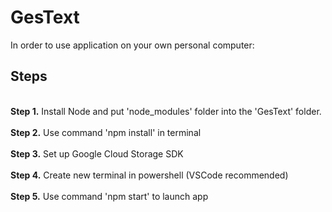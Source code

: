 # GesText
<p> In order to use application on your own personal computer:

## Steps
<br />
<b>Step 1.</b> Install Node and put 'node_modules' folder into the 'GesText' folder.
<br/><br/>
<b>Step 2.</b> Use command 'npm install' in terminal
<br/><br/>
<b>Step 3.</b> Set up Google Cloud Storage SDK
<br/><br/>
<b>Step 4.</b>  Create new terminal in powershell (VSCode recommended)
<br/><br/>
<b>Step 5.</b> Use command 'npm start' to launch app
<br/><br/>







